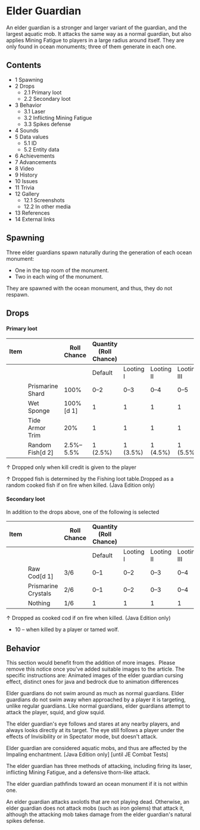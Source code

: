# Elder Guardian
An elder guardian is a stronger and larger variant of the guardian, and the largest aquatic mob. It attacks the same way as a normal guardian, but also applies Mining Fatigue to players in a large radius around itself. They are only found in ocean monuments; three of them generate in each one.

## Contents
- 1 Spawning
- 2 Drops
	- 2.1 Primary loot
	- 2.2 Secondary loot
- 3 Behavior
	- 3.1 Laser
	- 3.2 Inflicting Mining Fatigue
	- 3.3 Spikes defense
- 4 Sounds
- 5 Data values
	- 5.1 ID
	- 5.2 Entity data
- 6 Achievements
- 7 Advancements
- 8 Video
- 9 History
- 10 Issues
- 11 Trivia
- 12 Gallery
	- 12.1 Screenshots
	- 12.2 In other media
- 13 References
- 14 External links

## Spawning
Three elder guardians spawn naturally during the generation of each ocean monument:

- One in the top room of the monument.
- Two in each wing of the monument.

They are spawned with the ocean monument, and thus, they do not respawn.

## Drops
#### Primary loot
| Item |                  | Roll Chance | Quantity (Roll Chance) |           |            |             |
|------|------------------|-------------|------------------------|-----------|------------|-------------|
|      |                  |             | Default                | Looting I | Looting II | Looting III |
|      | Prismarine Shard | 100%        | 0–2                    | 0–3       | 0–4        | 0–5         |
|      | Wet Sponge       | 100%[d 1]   | 1                      | 1         | 1          | 1           |
|      | Tide Armor Trim  | 20%         | 1                      | 1         | 1          | 1           |
|      | Random Fish[d 2] | 2.5%–5.5%   | 1 (2.5%)               | 1 (3.5%)  | 1 (4.5%)   | 1 (5.5%)    |


↑ Dropped only when kill credit is given to the player

↑ Dropped fish is determined by the Fishing loot table.Dropped as a random cooked fish if on fire when killed. (Java Edition only)


#### Secondary loot
In addition to the drops above, one of the following is selected

| Item |                     | Roll Chance | Quantity (Roll Chance) |           |            |             |
|------|---------------------|-------------|------------------------|-----------|------------|-------------|
|      |                     |             | Default                | Looting I | Looting II | Looting III |
|      | Raw Cod[d 1]        | 3/6         | 0–1                    | 0–2       | 0–3        | 0–4         |
|      | Prismarine Crystals | 2/6         | 0–1                    | 0–2       | 0–3        | 0–4         |
|      | Nothing             | 1/6         | 1                      | 1         | 1          | 1           |


↑ Dropped as cooked cod if on fire when killed. (Java Edition only)


- 10 –  when killed by a player or tamed wolf.

## Behavior

  

This section would benefit from the addition of more images. 
Please remove this notice once you've added  suitable images to the article.  The specific instructions are: Animated images of the elder guardian cursing effect, distinct ones for java and bedrock due to animation differences


Elder guardians do not swim around as much as normal guardians. Elder guardians do not swim away when approached by a player it is targeting, unlike regular guardians. Like normal guardians, elder guardians attempt to attack the player, squid, and glow squid.

The elder guardian's eye follows and stares at any nearby players, and always looks directly at its target. The eye still follows a player under the effects of Invisibility or in Spectator mode, but doesn't attack.

Elder guardian are considered aquatic mobs, and thus are affected by the Impaling enchantment. ‌[Java Edition  only] ‌[until JE Combat Tests]

The elder guardian has three methods of attacking, including firing its laser, inflicting Mining Fatigue, and a defensive thorn-like attack. 

The elder guardian pathfinds toward an ocean monument if it is not within one. 

An elder guardian attacks axolotls that are not playing dead. Otherwise, an elder guardian does not attack mobs (such as iron golems) that attack it, although the attacking mob takes damage from the elder guardian's natural spikes defense.

